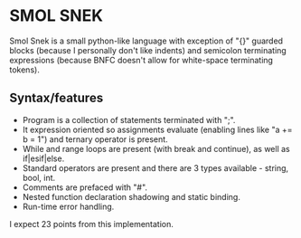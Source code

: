 # SMOL SNEK
Smol Snek is a small python-like language with exception of "{}" guarded blocks
(because I personally don't like indents) and semicolon terminating expressions (because BNFC doesn't allow for white-space terminating tokens).
## Syntax/features
* Program is a collection of statements terminated with ";".
* It expression oriented so assignments evaluate (enabling lines like "a += b = 1") and ternary operator is present.
* While and range loops are present (with break and continue), as well as if|esif|else.
* Standard operators are present and there are 3 types available - string, bool, int.
* Comments are prefaced with "#".
* Nested function declaration shadowing and static binding.
* Run-time error handling.

I expect 23 points from this implementation.
